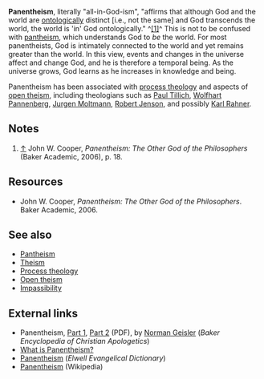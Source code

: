 **Panentheism**, literally "all-in-God-ism", "affirms that although
God and the world are [ontologically](Ontology "Ontology") distinct
[i.e., not the same] and God transcends the world, the world is
'in' God ontologically." ^[[1]](#note-0)^ This is not to be
confused with [pantheism](Pantheism "Pantheism"), which understands
God to *be* the world. For most panentheists, God is intimately
connected to the world and yet remains greater than the world. In
this view, events and changes in the universe affect and change
God, and he is therefore a temporal being. As the universe grows,
God learns as he increases in knowledge and being.

Panentheism has been associated with
[process theology](Process_theology "Process theology") and aspects
of [open theism](Open_theism "Open theism"), including theologians
such as [Paul Tillich](Paul_Tillich "Paul Tillich"),
[Wolfhart Pannenberg](Wolfhart_Pannenberg "Wolfhart Pannenberg"),
[Jurgen Moltmann](Jurgen_Moltmann "Jurgen Moltmann"),
[Robert Jenson](Robert_Jenson "Robert Jenson"), and possibly
[Karl Rahner](Karl_Rahner "Karl Rahner").

## Notes

1.  [↑](#ref-0) John W. Cooper,
    *Panentheism: The Other God of the Philosophers* (Baker Academic,
    2006), p. 18.

## Resources

-   John W. Cooper,
    *Panentheism: The Other God of the Philosophers*. Baker Academic,
    2006.

## See also

-   [Pantheism](Pantheism "Pantheism")
-   [Theism](Theism "Theism")
-   [Process theology](Process_theology "Process theology")
-   [Open theism](Open_theism "Open theism")
-   [Impassibility](Impassibility "Impassibility")

## External links

-   Panentheism,
    [Part 1](http://www.ankerberg.com/Articles/_PDFArchives/theological-dictionary/TD3W0901.pdf),
    [Part 2](http://www.johnankerberg.org/Articles/_PDFArchives/theological-dictionary/TD1W1001.pdf)
    (PDF), by [Norman Geisler](Norman_Geisler "Norman Geisler")
    (*Baker Encyclopedia of Christian Apologetics*)
-   [What is Panentheism?](http://www.gotquestions.org/panentheism.html)
-   [Panentheism](http://mb-soft.com/believe/txc/panenthe.htm)
    (*Elwell Evangelical Dictionary*)
-   [Panentheism](http://www.wikipedia.org/wiki/Panentheism "wikipedia:Panentheism")
    (Wikipedia)



